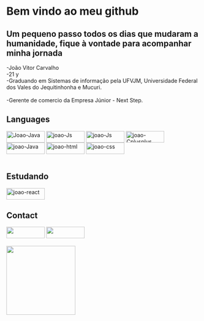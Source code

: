  <h1> Bem vindo ao meu github</h1>
<h2>Um pequeno passo todos os dias que mudaram a humanidade, fique à vontade para acompanhar minha jornada</h2>
-João Vitor Carvalho <br>
-21 y<br>
-Graduando em Sistemas de informação pela UFVJM, Universidade Federal dos Vales do Jequitinhonha e Mucuri.<br>
<br>
-Gerente de comercio da Empresa Júnior - Next Step.

<div style="display: inline_block">
  <h2>Languages</h2>
  <div>
  <img align="center" alt="Joao-Java" height="30" width="100" src=https://img.shields.io/badge/Java-ED8B00?style=for-the-badge&logo=openjdk&logoColor=white>
  <img align="center" alt="joao-Js" height="30" width="100" src="https://img.shields.io/badge/Javascript-F7DF1E?style=for-the-badge&logo=javascript&logoColor=black">
  <img align="center" alt="joao-Js" height="30" width="100" src="https://img.shields.io/badge/Typescript-1767B4?style=for-the-badge&logo=typescript&logoColor=white">
  <img align="center" alt="joao-Cplusplus" height="30" width="100" src="https://img.shields.io/badge/C%2B%2B-00599C?style=for-the-badge&logo=c%2B%2B&logoColor=white">
  </div>
  <div>
  <img align="center" alt="joao-Java" height="30" width="100" src="https://img.shields.io/badge/Java-ED8B00?style=for-the-badge&logo=java&logoColor=white">
  <img align="center" alt="joao-html" height="30" width="100" src="https://img.shields.io/badge/HTML5-E34F26?style=for-the-badge&logo=html5&logoColor=white">
  <img align="center" alt="joao-css" height="30" width="100" src="https://img.shields.io/badge/CSS3-1572B6?style=for-the-badge&logo=css3&logoColor=white"> 
  </div> 
  <br>
  <div>
  <h2>Estudando</h2>
  <img align="center" alt="joao-react" height="30" width="100" src="https://img.shields.io/badge/.NET-5C2D91?style=for-the-badge&logo=.net&logoColor=white">
</div>
</div>
</div>
<div style="display: inline_block">
  <h2 >Contact</h2>
   <a href="https://www.linkedin.com/in/joao-carvalho21/" target="_blank"><img height="30" width="100"  src="https://img.shields.io/badge/-LinkedIn-%230077B5?style=for-the-badge&logo=linkedin&logoColor=white" target="_blank"></a>
  <a href = "mailto:joaovitordtna0@gmail.com"><img  height="30" width="100" src="https://img.shields.io/badge/-Gmail-%23333?style=for-the-badge&logo=gmail&logoColor=white" target="_blank"></a></div> 
  <br>
<div align="left" style="display: inline_block">
  <a href="https://github.com/JoaovitorCarvalho20">
  <img height="180em" src="https://github-readme-stats.vercel.app/api/top-langs/?username=JoaovitorCarvalho20&layout=compact&langs_count=7&theme=dracula"/>  
</div>
 
  
























   

